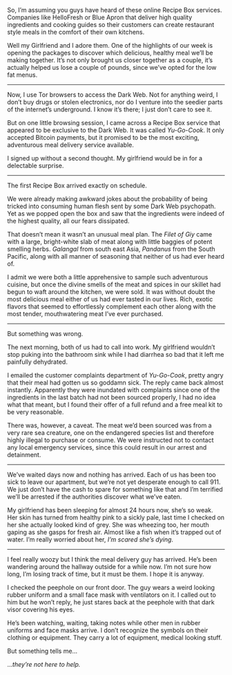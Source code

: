 So, I’m assuming you guys have heard of these online Recipe Box services. Companies like HelloFresh or Blue Apron that deliver high quality ingredients and cooking guides so their customers can create restaurant style meals in the comfort of their own kitchens. 

Well my Girlfriend and I adore them. One of the highlights of our week is opening the packages to discover which delicious, healthy meal we’ll be making together. It’s not only brought us closer together as a couple, it’s actually helped us lose a couple of pounds, since we’ve opted for the low fat menus. 

-----------

Now, I use Tor browsers to access the Dark Web. Not for anything weird, I don’t buy drugs or stolen electronics, nor do I venture into the seedier parts of the internet’s underground. I know it’s there; I just don’t care to see it.

But on one little browsing session, I came across a Recipe Box service that appeared to be exclusive to the Dark Web. It was called *Yu-Go-Cook*. It only accepted Bitcoin payments, but it promised to be the most exciting, adventurous meal delivery service available. 

I signed up without a second thought. My girlfriend would be in for a delectable surprise. 

--------------------

The first Recipe Box arrived exactly on schedule. 

We were already making awkward jokes about the probability of being tricked into consuming human flesh sent by some Dark Web psychopath. Yet as we popped open the box and saw that the ingredients were indeed of the highest quality, all our fears dissipated. 

That doesn’t mean it wasn’t an unusual meal plan. The *Filet of Giy* came with a large, bright-white slab of meat along with little baggies of potent smelling herbs. *Galangal* from south east Asia, *Pandanus* from the South Pacific, along with all manner of seasoning that neither of us had ever heard of. 

I admit we were both a little apprehensive to sample such adventurous cuisine, but once the divine smells of the meat and spices in our skillet had begun to waft around the kitchen, we were sold. It was without doubt the most delicious meal either of us had ever tasted in our lives. Rich, exotic flavors that seemed to effortlessly complement each other along with the most tender, mouthwatering meat I’ve ever purchased. 

---------------------

But something was wrong. 

The next morning, both of us had to call into work. My girlfriend wouldn’t stop puking into the bathroom sink while I had diarrhea so bad that it left me painfully dehydrated. 

I emailed the customer complaints department of *Yu-Go-Cook*, pretty angry that their meal had gotten us so goddamn sick. The reply came back almost instantly. Apparently they were inundated with complaints since one of the ingredients in the last batch had not been sourced properly, I had no idea what that meant, but I found their offer of a full refund and a free meal kit to be very reasonable. 

There was, however, a caveat. The meat we’d been sourced was from a very rare sea creature, one on the endangered species list and therefore highly illegal to purchase or consume. We were instructed not to contact any local emergency services, since this could result in our arrest and detainment. 

-------

We’ve waited days now and nothing has arrived. Each of us has been too sick to leave our apartment, but we’re not yet desperate enough to call 911. We just don’t have the cash to spare for something like that and I’m terrified we’ll be arrested if the authorities discover what we’ve eaten. 

My girlfriend has been sleeping for almost 24 hours now, she’s so weak. Her skin has turned from healthy pink to a sickly pale, last time I checked on her she actually looked kind of grey. She was wheezing too, her mouth gaping as she gasps for fresh air. Almost like a fish when it’s trapped out of water. I’m really worried about her, *I’m scared she’s dying*. 

-------------------

I feel really woozy but I think the meal delivery guy has arrived. He’s been wandering around the hallway outside for a while now. I’m not sure how long, I’m losing track of time, but it must be them. I hope it is anyway.  

I checked the peephole on our front door. The guy wears a weird looking rubber uniform and a small face mask with ventilators on it. I called out to him but he won’t reply, he just stares back at the peephole with that dark visor covering his eyes. 

He’s been watching, waiting, taking notes while other men in rubber uniforms and face masks arrive. I don’t recognize the symbols on their clothing or equipment. They carry a lot of equipment, medical looking stuff. 

But something tells me…

…*they’re not here to help.*